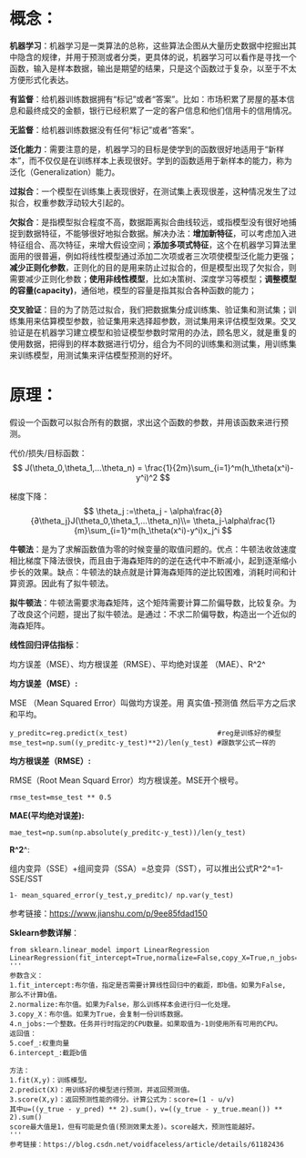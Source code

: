 # **概念**：

**机器学习**：机器学习是一类算法的总称，这些算法企图从大量历史数据中挖掘出其中隐含的规律，并用于预测或者分类，更具体的说，机器学习可以看作是寻找一个函数，输入是样本数据，输出是期望的结果，只是这个函数过于复杂，以至于不太方便形式化表达。

**有监督**：给机器训练数据拥有“标记”或者“答案”。比如：市场积累了房屋的基本信息和最终成交的金额，银行已经积累了一定的客户信息和他们信用卡的信用情况。

**无监督**：给机器训练数据没有任何“标记”或者“答案”。

**泛化能力**：需要注意的是，机器学习的目标是使学到的函数很好地适用于“新样本”，而不仅仅是在训练样本上表现很好。学到的函数适用于新样本的能力，称为泛化（Generalization）能力。

**过拟合**：一个模型在训练集上表现很好，在测试集上表现很差，这种情况发生了过拟合，权重参数浮动较大引起的。

**欠拟合**：是指模型拟合程度不高，数据距离拟合曲线较远，或指模型没有很好地捕捉到数据特征，不能够很好地拟合数据。解决办法：**增加新特征**，可以考虑加入进特征组合、高次特征，来增大假设空间；**添加多项式特征**，这个在机器学习算法里面用的很普遍，例如将线性模型通过添加二次项或者三次项使模型泛化能力更强；**减少正则化参数**，正则化的目的是用来防止过拟合的，但是模型出现了欠拟合，则需要减少正则化参数；**使用非线性模型**，比如决策树、深度学习等模型；**调整模型的容量(capacity)**，通俗地，模型的容量是指其拟合各种函数的能力；

**交叉验证**：目的为了防范过拟合，我们把数据集分成训练集、验证集和测试集；训练集用来估算模型参数，验证集用来选择超参数，测试集用来评估模型效果。交叉验证是在机器学习建立模型和验证模型参数时常用的办法，顾名思义，就是重复的使用数据，把得到的样本数据进行切分，组合为不同的训练集和测试集，用训练集来训练模型，用测试集来评估模型预测的好坏。



# 原理：

假设一个函数可以拟合所有的数据，求出这个函数的参数，并用该函数来进行预测。

代价/损失/目标函数：
$$
J(\theta_0,\theta_1,...\theta_n) = \frac{1}{2m}\sum_{i=1}^m(h_\theta(x^i)-y^i)^2
$$


梯度下降：
$$
\theta_j :=\theta_j - \alpha\frac{∂}{∂\theta_j}J(\theta_0,\theta_1,...\theta_n)\\=
\theta_j-\alpha\frac{1}{m}\sum_{i=1}^m(h_\theta(x^i)-y^i)x_j^i
$$


**牛顿法**：是为了求解函数值为零的时候变量的取值问题的。优点：牛顿法收敛速度相比梯度下降法很快，而且由于海森矩阵的的逆在迭代中不断减小，起到逐渐缩小步长的效果。缺点：牛顿法的缺点就是计算海森矩阵的逆比较困难，消耗时间和计算资源。因此有了拟牛顿法。

 **拟牛顿法**：牛顿法需要求海森矩阵，这个矩阵需要计算二阶偏导数，比较复杂。为了改良这个问题，提出了拟牛顿法。是通过：不求二阶偏导数，构造出一个近似的海森矩阵。

**线性回归评估指标**：

均方误差（MSE）、均方根误差（RMSE）、平均绝对误差 （MAE）、R^2^

**均方误差（MSE）:**

MSE （Mean Squared Error）叫做均方误差。用 真实值-预测值 然后平方之后求和平均。

```
y_preditc=reg.predict(x_test)                      #reg是训练好的模型
mse_test=np.sum((y_preditc-y_test)**2)/len(y_test) #跟数学公式一样的
```

**均方根误差（RMSE）:**

RMSE（Root Mean Squard Error）均方根误差。MSE开个根号。

```
rmse_test=mse_test ** 0.5
```

**MAE(平均绝对误差):**

```
mae_test=np.sum(np.absolute(y_preditc-y_test))/len(y_test)
```

**R^2**^:

组内变异（SSE）+组间变异（SSA）=总变异（SST），可以推出公式R^2^=1-SSE/SST

```
1- mean_squared_error(y_test,y_preditc)/ np.var(y_test)
```

参考链接：https://www.jianshu.com/p/9ee85fdad150

**Sklearn参数详解**：

```
from sklearn.linear_model import LinearRegression
LinearRegression(fit_intercept=True,normalize=False,copy_X=True,n_jobs=1)
'''
参数含义：
1.fit_intercept:布尔值，指定是否需要计算线性回归中的截距，即b值。如果为False,
那么不计算b值。
2.normalize:布尔值。如果为False，那么训练样本会进行归一化处理。
3.copy_X：布尔值。如果为True，会复制一份训练数据。
4.n_jobs:一个整数。任务并行时指定的CPU数量。如果取值为-1则使用所有可用的CPU。
返回值：
5.coef_:权重向量
6.intercept_:截距b值
 
方法：
1.fit(X,y)：训练模型。
2.predict(X)：用训练好的模型进行预测，并返回预测值。
3.score(X,y)：返回预测性能的得分。计算公式为：score=(1 - u/v)
其中u=((y_true - y_pred) ** 2).sum()，v=((y_true - y_true.mean()) ** 2).sum()
score最大值是1，但有可能是负值(预测效果太差)。score越大，预测性能越好。
'''
参考链接：https://blog.csdn.net/voidfaceless/article/details/61182436
```